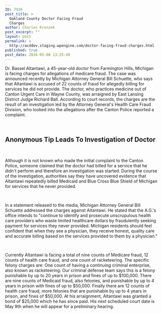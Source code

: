 ```yaml
---
ID: 7930
post_title: >
  Oakland County Doctor Facing Fraud
  Charges
author: Charles Kronzek
post_excerpt: ""
layout: post
permalink: >
  http://acddev.staging.wpengine.com/doctor-facing-fraud-charges.html
published: true
post_date: 2016-05-06 13:25:49
---
```

<span style="font-weight: 400;">Dr. Bassel Altantawi, a 45-year-old doctor from Farmington Hills, Michigan is facing charges for allegations of medicare fraud. The case was announced recently by Michigan Attorney General Bill Schuette, who says that Altantawi is accused of 22 counts of fraud for allegedly billing for services he did not provide. The doctor, who practices medicine out of Canton Urgent Care in Wayne County, was arraigned by East Lansing District Judge Richard Ball. According to court records, the charges are the result of an investigation led by the Attorney General's Health Care Fraud Division, who looked into the allegations after the Canton Police reported a complaint.</span>

&nbsp;
<h2>Anonymous Tip Leads To Investigation of Doctor</h2>
&nbsp;

<span style="font-weight: 400;">Although it is not known who made the initial complaint to the Canton Police, someone claimed that the doctor had billed for a service that he didn't perform and therefore an investigation was started. During the course of the investigation, authorities say they have uncovered evidence that Altantawi repeatedly billed Medicaid and Blue Cross Blue Shield of Michigan for services that he never provided.</span>

&nbsp;

<span style="font-weight: 400;">In a statement released to the media, Michigan Attorney General Bill Schuette addressed the charges against Altantawi. He stated that the A.G.'s office intends to "continue to identify and prosecute unscrupulous health care providers who waste limited healthcare dollars by fraudulently seeking payment for services they never provided. Michigan residents should feel confident that when they see a physician, they receive honest, quality care and accurate billing based on the services provided to them by a physician.”</span>

&nbsp;

<span style="font-weight: 400;">Currently Altantawi is facing a total of nine counts of Medicare fraud, 12 counts of health care fraud, and one count of racketeering. The specific felony charges are: One count of having a continuing criminal enterprise, also known as racketeering. Our criminal defense team says this is a felony punishable by up to 20 years in prison and fines of up to $100,000. There are nine counts of Medicaid fraud, also felonies, and punishable by up to 4 years in prison with fines of up to $50,000. Finally there are 12 counts of health care fraud, more felonies that are punishable by up to 4 years in prison, and fines of $50,000.</span>
<span style="font-weight: 400;">At his arraignment, Altantawi was granted a bond of $25,000 which he has since paid. His next scheduled court date is May 9th when he will appear for a preliminary hearing.</span>